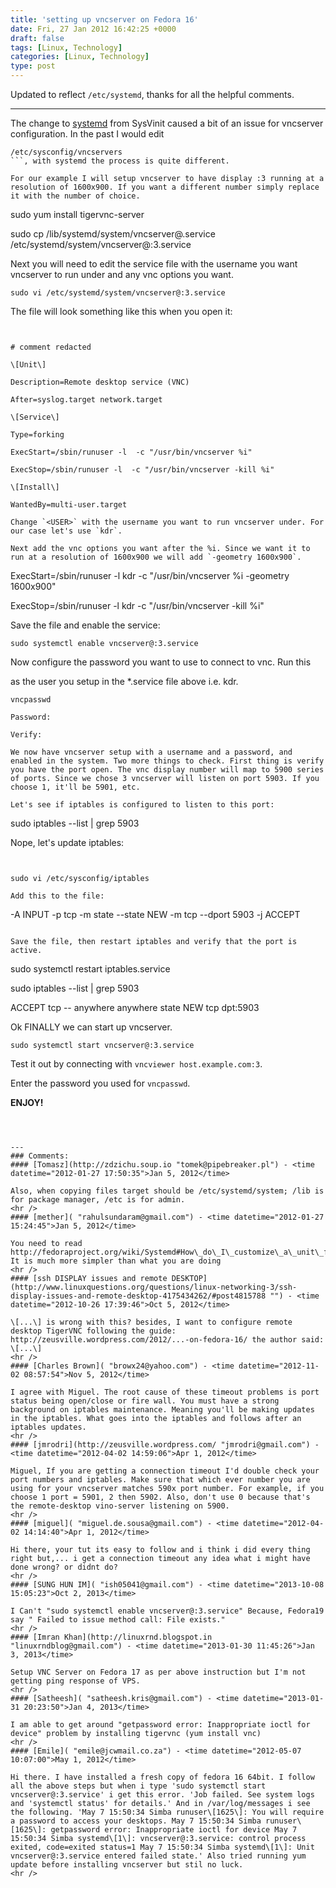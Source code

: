 ```yaml
---
title: 'setting up vncserver on Fedora 16'
date: Fri, 27 Jan 2012 16:42:25 +0000
draft: false
tags: [Linux, Technology]
categories: [Linux, Technology]
type: post
---
```


Updated to reflect `/etc/systemd`, thanks for all the helpful comments.

* * *

The change to [systemd](http://fedoraproject.org/wiki/Features/systemd) from SysVinit caused a bit of an issue for vncserver configuration. In the past I would edit

```
/etc/sysconfig/vncservers
```, with systemd the process is quite different.

For our example I will setup vncserver to have display :3 running at a resolution of 1600x900. If you want a different number simply replace it with the number of choice.

```


sudo yum install tigervnc-server

sudo cp /lib/systemd/system/vncserver@.service /etc/systemd/system/vncserver@:3.service

Next you will need to edit the service file with the username you want vncserver to run under and any vnc options you want.

```
sudo vi /etc/systemd/system/vncserver@:3.service
```

The file will look something like this when you open it:

```


# comment redacted

\[Unit\]

Description=Remote desktop service (VNC)

After=syslog.target network.target

\[Service\]

Type=forking

ExecStart=/sbin/runuser -l  -c "/usr/bin/vncserver %i"

ExecStop=/sbin/runuser -l  -c "/usr/bin/vncserver -kill %i"

\[Install\]

WantedBy=multi-user.target

Change `<USER>` with the username you want to run vncserver under. For our case let's use `kdr`.

Next add the vnc options you want after the %i. Since we want it to run at a resolution of 1600x900 we will add `-geometry 1600x900`.

```


ExecStart=/sbin/runuser -l kdr -c "/usr/bin/vncserver %i -geometry 1600x900"

ExecStop=/sbin/runuser -l kdr -c "/usr/bin/vncserver -kill %i"

Save the file and enable the service:

```
sudo systemctl enable vncserver@:3.service
```

Now configure the password you want to use to connect to vnc. Run this

as the user you setup in the \*.service file above i.e. kdr.

```
vncpasswd

Password:

Verify:

We now have vncserver setup with a username and a password, and enabled in the system. Two more things to check. First thing is verify you have the port open. The vnc display number will map to 5900 series of ports. Since we chose 3 vncserver will listen on port 5903. If you choose 1, it'll be 5901, etc.

Let's see if iptables is configured to listen to this port:

```
sudo iptables --list | grep 5903

Nope, let's update iptables:

```


sudo vi /etc/sysconfig/iptables

Add this to the file:

```
\-A INPUT -p tcp -m state --state NEW -m tcp --dport 5903 -j ACCEPT
```

Save the file, then restart iptables and verify that the port is active.

```
sudo systemctl restart iptables.service

sudo iptables --list | grep 5903

ACCEPT     tcp  --  anywhere             anywhere             state NEW tcp dpt:5903

Ok FINALLY we can start up vncserver.

```
sudo systemctl start vncserver@:3.service
```

Test it out by connecting with `vncviewer host.example.com:3`.

Enter the password you used for `vncpasswd`.

**ENJOY!**


```
```
```
```
```
```
```
---
### Comments:
#### [Tomasz](http://zdzichu.soup.io "tomek@pipebreaker.pl") - <time datetime="2012-01-27 17:50:35">Jan 5, 2012</time>

Also, when copying files target should be /etc/systemd/system; /lib is for package manager, /etc is for admin.
<hr />
#### [mether]( "rahulsundaram@gmail.com") - <time datetime="2012-01-27 15:24:45">Jan 5, 2012</time>

You need to read http://fedoraproject.org/wiki/Systemd#How\_do\_I\_customize\_a\_unit\_file.2F\_add\_a\_custom\_unit\_file.3F It is much more simpler than what you are doing
<hr />
#### [ssh DISPLAY issues and remote DESKTOP](http://www.linuxquestions.org/questions/linux-networking-3/ssh-display-issues-and-remote-desktop-4175434262/#post4815788 "") - <time datetime="2012-10-26 17:39:46">Oct 5, 2012</time>

\[...\] is wrong with this? besides, I want to configure remote desktop TigerVNC following the guide: http://zeusville.wordpress.com/2012/...-on-fedora-16/ the author said: \[...\]
<hr />
#### [Charles Brown]( "browx24@yahoo.com") - <time datetime="2012-11-02 08:57:54">Nov 5, 2012</time>

I agree with Miguel. The root cause of these timeout problems is port status being open/close or fire wall. You must have a strong background on iptables maintenance. Meaning you'll be making updates in the iptables. What goes into the iptables and follows after an iptables updates.
<hr />
#### [jmrodri](http://zeusville.wordpress.com/ "jmrodri@gmail.com") - <time datetime="2012-04-02 14:59:06">Apr 1, 2012</time>

Miguel, If you are getting a connection timeout I'd double check your port numbers and iptables. Make sure that which ever number you are using for your vncserver matches 590x port number. For example, if you choose 1 port = 5901, 2 then 5902. Also, don't use 0 because that's the remote-desktop vino-server listening on 5900.
<hr />
#### [miguel]( "miguel.de.sousa@gmail.com") - <time datetime="2012-04-02 14:14:40">Apr 1, 2012</time>

Hi there, your tut its easy to follow and i think i did every thing right but,... i get a connection timeout any idea what i might have done wrong? or didnt do?
<hr />
#### [SUNG HUN IM]( "ish05041@gmail.com") - <time datetime="2013-10-08 15:05:23">Oct 2, 2013</time>

I Can't "sudo systemctl enable vncserver@:3.service" Because, Fedora19 say " Failed to issue method call: File exists."
<hr />
#### [Imran Khan](http://linuxrnd.blogspot.in "linuxrndblog@gmail.com") - <time datetime="2013-01-30 11:45:26">Jan 3, 2013</time>

Setup VNC Server on Fedora 17 as per above instruction but I'm not getting ping response of VPS.
<hr />
#### [Satheesh]( "satheesh.kris@gmail.com") - <time datetime="2013-01-31 20:23:50">Jan 4, 2013</time>

I am able to get around "getpassword error: Inappropriate ioctl for device" problem by installing tigervnc (yum install vnc)
<hr />
#### [Emile]( "emile@jcwmail.co.za") - <time datetime="2012-05-07 10:07:00">May 1, 2012</time>

Hi there. I have installed a fresh copy of fedora 16 64bit. I follow all the above steps but when i type 'sudo systemctl start vncserver@:3.service' i get this error. 'Job failed. See system logs and 'systemctl status' for details.' And in /var/log/messages i see the following. 'May 7 15:50:34 Simba runuser\[1625\]: You will require a password to access your desktops. May 7 15:50:34 Simba runuser\[1625\]: getpassword error: Inappropriate ioctl for device May 7 15:50:34 Simba systemd\[1\]: vncserver@:3.service: control process exited, code=exited status=1 May 7 15:50:34 Simba systemd\[1\]: Unit vncserver@:3.service entered failed state.' Also tried running yum update before installing vncserver but stil no luck.
<hr />
